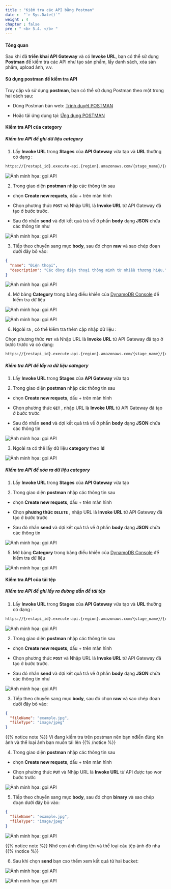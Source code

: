 ```yaml
---
title : "Kiểm tra các API bằng Postman"
date :  "`r Sys.Date()`" 
weight : 4
chapter : false
pre : " <b> 5.4. </b> "
---
```


#### Tổng quan

Sau khi đã **triển khai API Gateway** và có **Invoke URL**, bạn có thể sử dụng **Postman** để kiểm tra các API như tạo sản phẩm, lấy danh sách, xóa sản phẩm, upload ảnh, v.v.


#### Sử dụng postman để kiểm tra API
Truy cập và sử dụng **postman**, bạn có thể sử dụng Postman theo một trong hai cách sau:

- Dùng Postman bản web: [Trình duyệt POSTMAN](https://www.postman.com)  

- Hoặc tải ứng dụng tại: [Ứng dụng POSTMAN](https://www.postman.com/downloads/)

#### Kiểm tra API của category

##### **Kiểm tra API để ghi dữ liệu category**

1. Lấy **Invoke URL** trong **Stages** của **API Gateway** vừa tạo và **URL** thường có dạng : 

```bash
https://{restapi_id}.execute-api.{region}.amazonaws.com/{stage_name}/{resource_path}
```
![Ảnh minh họa: gọi API](/images/5-config-api-gateway/5.4-test-apis-with-postman/01-01.png)

2. Trong giao diện **postman** nhập các thông tin sau

- chọn **Create new requets**,  dấu + trên màn hình 

- Chọn phương thức **`POST`** và Nhập URL là **Invoke URL** từ API Gateway đã tạo ở bước trước.

- Sau đó nhấn **send** và đợi kết quả trả về ở phần **body** dạng **JSON** chứa các thông tin như

![Ảnh minh họa: gọi API](/images/5-config-api-gateway/5.4-test-apis-with-postman/01.png)

3. Tiếp theo chuyển sang mục **body**, sau đó chọn **raw** và sao chép đoạn dưới đây bỏ vào:
```json
{
  "name": "Điện thoại",
  "description": "Các dòng điện thoại thông minh từ nhiều thương hiệu."
}
```

![Ảnh minh họa: gọi API](/images/5-config-api-gateway/5.4-test-apis-with-postman/02.png)

4. Mở bảng **Category** trong bảng điều khiển của [DynamoDB Console](https://console.aws.amazon.com/dynamodb/home) để kiểm tra dữ liệu

![Ảnh minh họa: gọi API](/images/5-config-api-gateway/5.4-test-apis-with-postman/03.png)

![Ảnh minh họa: gọi API](/images/5-config-api-gateway/5.4-test-apis-with-postman/04.png)


6. Ngoài ra , có thể kiểm tra thêm cập nhập dữ liệu :

Chọn phương thức **`PUT`** và Nhập URL là **Invoke URL** từ API Gateway đã tạo ở bước trước và có dạng:

```bash
https://{restapi_id}.execute-api.{region}.amazonaws.com/{stage_name}/{resource_path}/{id}
```

##### **Kiểm tra API để lấy ra dữ liệu category**

1. Lấy **Invoke URL** trong **Stages** của **API Gateway** vừa tạo  

2. Trong giao diện **postman** nhập các thông tin sau

- chọn **Create new requets**,  dấu + trên màn hình 

- Chọn phương thức **`GET`** , nhập URL là **Invoke URL** từ API Gateway đã tạo ở bước trước

- Sau đó nhấn **send** và dợi kết quả trả về ở phần **body** dạng **JSON** chứa các thông tin

![Ảnh minh họa: gọi API](/images/5-config-api-gateway/5.4-test-apis-with-postman/05.png)

3. Ngoài ra có thể lấy dữ liệu **category** theo **Id** 

![Ảnh minh họa: gọi API](/images/5-config-api-gateway/5.4-test-apis-with-postman/05-01.png)

##### **Kiểm tra API để xóa ra dữ liệu category**

1. Lấy **Invoke URL** trong **Stages** của **API Gateway** vừa tạo  

2. Trong giao diện **postman** nhập các thông tin sau

- chọn **Create new requets**,  dấu + trên màn hình 

- Chọn **phương thức** **`DELETE`** , nhập URL là **Invoke URL** từ API Gateway đã tạo ở bước trước

- Sau đó nhấn **send** và dợi kết quả trả về ở phần **body** dạng **JSON** chứa các thông tin

![Ảnh minh họa: gọi API](/images/5-config-api-gateway/5.4-test-apis-with-postman/06.png)

5. Mở bảng **Category** trong bảng điều khiển của [DynamoDB Console](https://console.aws.amazon.com/dynamodb/home) để kiểm tra dữ liệu

![Ảnh minh họa: gọi API](/images/5-config-api-gateway/5.4-test-apis-with-postman/07.png)




#### Kiểm tra API của tải tệp

##### **Kiểm tra API để ghi lấy ra đường dẫn để tải tệp**

1. Lấy **Invoke URL** trong **Stages** của **API Gateway** vừa tạo và **URL** thường có dạng : 

```bash
https://{restapi_id}.execute-api.{region}.amazonaws.com/{stage_name}/{resource_path}
```
![Ảnh minh họa: gọi API](/images/5-config-api-gateway/5.4-test-apis-with-postman/01-01.png)

2. Trong giao diện **postman** nhập các thông tin sau

- chọn **Create new requets**,  dấu + trên màn hình 

- Chọn phương thức **`POST`** và Nhập URL là **Invoke URL** từ API Gateway đã tạo ở bước trước.

- Sau đó nhấn **send** và đợi kết quả trả về ở phần **body** dạng **JSON** chứa các thông tin như

![Ảnh minh họa: gọi API](/images/5-config-api-gateway/5.4-test-apis-with-postman/08.png)

3. Tiếp theo chuyển sang mục **body**, sau đó chọn **raw** và sao chép đoạn dưới đây bỏ vào:
```json
{
  "fileName": "example.jpg",
  "fileType": "image/jpeg"
}
```
{{% notice note %}}
Vì đang kiểm tra trên postman nên bạn nđiền đúng tên ảnh và thể loại ảnh bạn muốn tải lên
{{% /notice %}}



4. Trong giao diện **postman** nhập các thông tin sau
- chọn **Create new requets**,  dấu + trên màn hình 

- Chọn phương thức **`PUT`** và Nhập URL là **Invoke URL** từ API được tạo wor bước trước

![Ảnh minh họa: gọi API](/images/5-config-api-gateway/5.4-test-apis-with-postman/09.png)

5. Tiếp theo chuyển sang mục **body**, sau đó chọn **binary** và sao chép đoạn dưới đây bỏ vào:
```json
{
  "fileName": "example.jpg",
  "fileType": "image/jpeg"
}
```
![Ảnh minh họa: gọi API](/images/5-config-api-gateway/5.4-test-apis-with-postman/10.png)

{{% notice note %}}
Nhớ cọn ảnh đúng tên và thể loại cảu tệp ảnh đó nha
{{% /notice %}}

6. Sau khi chọn **send** bạn cso thểm xem kết quả từ hai bucket:

![Ảnh minh họa: gọi API](/images/5-config-api-gateway/5.4-test-apis-with-postman/13.png)

![Ảnh minh họa: gọi API](/images/5-config-api-gateway/5.4-test-apis-with-postman/15.png)